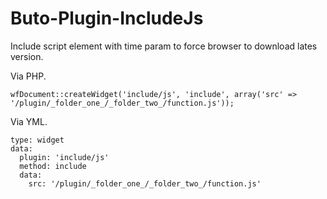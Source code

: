# Buto-Plugin-IncludeJs
Include script element with time param to force browser to download lates version.


Via PHP.
```
wfDocument::createWidget('include/js', 'include', array('src' => '/plugin/_folder_one_/_folder_two_/function.js'));
```


Via YML.
```
type: widget
data:
  plugin: 'include/js'
  method: include
  data:
    src: '/plugin/_folder_one_/_folder_two_/function.js'
```


